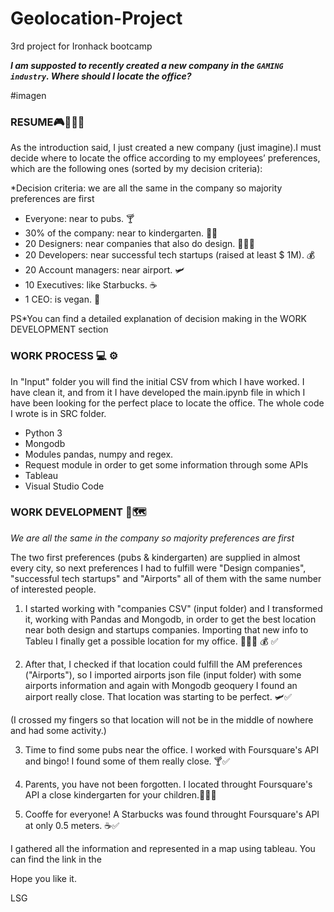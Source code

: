 # Geolocation-Project
3rd project for Ironhack bootcamp


**_I am supposted to recently created a new company in the `GAMING industry`. Where should I locate the office?_**

#imagen

### RESUME🎮👨🏻‍💻

As the introduction said, I just created a new company (just imagine).I must decide where to locate the office according to my employees’ preferences, which are the following ones (sorted by my decision criteria):

*Decision criteria: we are all the same in the company so majority preferences are first

- Everyone: near to pubs. 🍸
- 30% of the company: near to kindergarten. 👶🏼
- 20 Designers:  near companies that also do design. 👩🏼‍🎨
- 20 Developers: near successful tech startups (raised at least $ 1M). 💰
- 20 Account managers: near airport. 🛩
- 10 Executives: like Starbucks. ☕️
- 1 CEO: is vegan. 🥦

PS*You can find a detailed explanation of decision making in the WORK DEVELOPMENT section

### WORK PROCESS 💻 ⚙️

In "Input" folder you will find the initial CSV from which I have worked.
I have clean it, and from it I have developed the main.ipynb file in which I have been looking for the perfect place to locate the office.
The whole code I wrote is in SRC folder.

  - Python 3 
  - Mongodb
  - Modules pandas, numpy and regex. 
  - Request module in order to get some information through some APIs
  - Tableau
  - Visual Studio Code


### WORK DEVELOPMENT 👾🗺

*We are all the same in the company so majority preferences are first* 

The two first preferences (pubs & kindergarten) are supplied in almost every city, so next preferences I had to fulfill were "Design companies", "successful tech startups" and "Airports" all of them with the same number of interested people.

1) I started working with "companies CSV" (input folder) and I transformed it, working with Pandas and Mongodb, in order to get the best location near both design and startups companies. Importing that new info to Tableu I finally get a possible location for my office. 👩🏼‍🎨 💰 ✅

2) After that, I checked if that location could fulfill the AM preferences ("Airports"), so I imported airports json file (input folder) with some airports information and again with Mongodb geoquery I found an airport really close. That location was starting to be perfect. 🛩✅ 

(I crossed my fingers so that location will not be in the middle of nowhere and had some activity.)

3) Time to find some pubs near the office. I worked with Foursquare's API and bingo! I found some of them really close. 🍸✅

4) Parents, you have not been forgotten. I located throught Foursquare's API a close kindergarten for your children.👶🏼✅

5) Cooffe for everyone! A Starbucks was found throught Foursquare's API at only 0.5 meters. ☕️✅


I gathered all the information and represented in a map using tableau. You can find the link in the 










Hope you like it.

LSG
